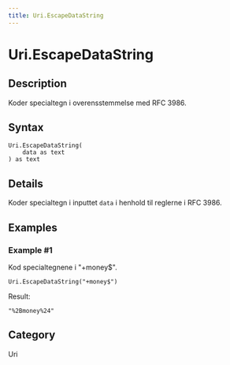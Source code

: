 ```yaml
---
title: Uri.EscapeDataString
---
```


# Uri.EscapeDataString


## Description

Koder specialtegn i overensstemmelse med RFC 3986.


## Syntax

```powerquery
Uri.EscapeDataString(
    data as text
) as text
```


## Details

Koder specialtegn i inputtet <code>data</code> i henhold til reglerne i RFC 3986.


## Examples

### Example #1 
Kod specialtegnene i &#34;+money$&#34;.
```powerquery
Uri.EscapeDataString("+money$")
```

Result: 
```powerquery
"%2Bmoney%24"
```




## Category
Uri
